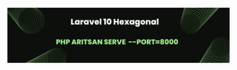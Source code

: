 ![laravel10ArquitecturaHexagonal](https://raw.githubusercontent.com/gsanchez1687/Laravel10Hexagonal/main/public/hexagonal.png)